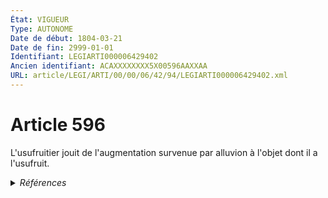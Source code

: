 ```yaml
---
État: VIGUEUR
Type: AUTONOME
Date de début: 1804-03-21
Date de fin: 2999-01-01
Identifiant: LEGIARTI000006429402
Ancien identifiant: ACAXXXXXXXX5X00596AAXXAA
URL: article/LEGI/ARTI/00/00/06/42/94/LEGIARTI000006429402.xml
---
```


<h1>Article 596</h1>

L'usufruitier jouit de l'augmentation survenue par alluvion à l'objet dont il a
l'usufruit.


<details>
  <summary><em>Références</em></summary>

  <h2>Références faites par l'article</h2>
  
  <ul>
    <li>
      CODIFICATION source Loi 1804-01-30
    </li>
    <li>
      CREATION source Loi 1804-01-30 promulguée le 9 février 1804
    </li>
  </ul>
</details>
